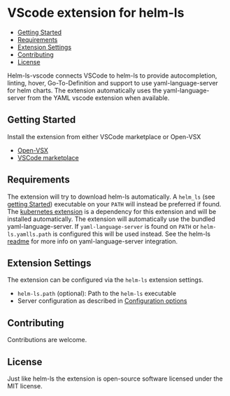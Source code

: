 # VScode extension for helm-ls

<!-- vim-markdown-toc GFM -->

- [Getting Started](#getting-started)
- [Requirements](#requirements)
- [Extension Settings](#extension-settings)
- [Contributing](#contributing)
- [License](#license)

<!-- vim-markdown-toc -->

Helm-ls-vscode connects VSCode to helm-ls to provide autocompletion, linting, hover, Go-To-Definition and support to use yaml-language-server for helm charts. The extension automatically uses the yaml-language-server from the YAML vscode extension when available.

## Getting Started

Install the extension from either VSCode marketplace or Open-VSX

- [Open-VSX](https://open-vsx.org/extension/helm-ls/helm-ls)
- [VSCode marketplace](https://marketplace.visualstudio.com/items?itemName=helm-ls.helm-ls)

## Requirements

The extension will try to download helm-ls automatically.
A `helm_ls` (see [getting Started](https://github.com/mrjosh/helm-ls/#getting-started)) executable on your `PATH` will instead be preferred if found.
The [kubernetes extension](https://github.com/vscode-kubernetes-tools/vscode-kubernetes-tools) is a dependency for this extension and will be installed automatically.
The extension will automatically use the bundled yaml-language-server.
If `yaml-language-server` is found on `PATH` or `helm-ls.yamlls.path` is configured this will be used instead.
See the helm-ls [readme](https://github.com/mrjosh/helm-ls/?tab=readme-ov-file#integration-with-yaml-language-server) for more info on yaml-language-server integration.

## Extension Settings

The extension can be configured via the `helm-ls` extension settings.

- `helm-ls.path` (optional): Path to the `helm-ls` executable
- Server configuration as described in [Configuration options](https://github.com/mrjosh/helm-ls/?tab=readme-ov-file#configuration-options)

## Contributing

Contributions are welcome.

## License

Just like helm-ls the extension is open-source software licensed under the MIT license.
